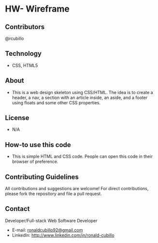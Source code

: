 # HW- Wireframe

## Contributors

@rcubillo

## Technology

-	CSS, HTML5

## About

- This is a web design skeleton using CSS/HTML. The idea is to create a header, a nav, a section with an article inside, an aside, and a footer using floats and some other CSS properties.

## License

-	N/A

## How-to use this code

- This is simple HTML and CSS code. People can open this code in their browser of preference.

## Contributing Guidelines

All contributions and suggestions are welcome! For direct contributions, please fork the repository and file a pull request.

## Contact

Developer/Full-stack Web Software Developer
 
- E-mail: ronaldcubillo92@gmail.com
- LinkedIn:  http://www.linkedin.com/in/ronald-cubillo
